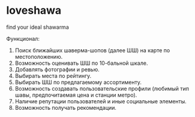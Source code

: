 # loveshawa
find your ideal shawarma

Функционал:

1. Поиск ближайших шаверма-шопов (далее ШШ) на карте по местоположению.
2. Возможность оценивать ШШ по 10-бальной шкале.
3. Добавлять фотографии и ревью.
4. Выбирать места по рейтингу.
5. Выбирать ШШ по предлагаемому ассортименту.
6. Возможность создавать пользовательские профили (любимый тип шавы,
   предпочитаемая цена и станции метро).
7. Наличие репутации пользователей и иные социальные элементы.
8. Возможность получать рекомендации.




